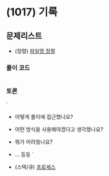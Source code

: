 # (1017) 기록

## 문제리스트

- (정렬) [파일명 정렬](https://school.programmers.co.kr/learn/courses/30/lessons/17686)

### 풀이 코드

```javascript

```

### 토론

`

- 어떻게 풀이에 접근했나요?
- 어떤 방식을 사용해야겠다고 생각했나요?
- 뭐가 어려웠나요?
- ... 등등
  `

- (스택/큐) [프로세스](https://school.programmers.co.kr/learn/courses/30/lessons/42587)
